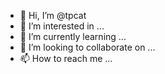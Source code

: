 - 👋 Hi, I’m @tpcat
- 👀 I’m interested in ...
- 🌱 I’m currently learning ...
- 💞️ I’m looking to collaborate on ...
- 📫 How to reach me ...

<!---
tpcat/tpcat is a ✨ special ✨ repository because its `README.md` (this file) appears on your GitHub profile.
You can click the Preview link to take a look at your changes.
--->
